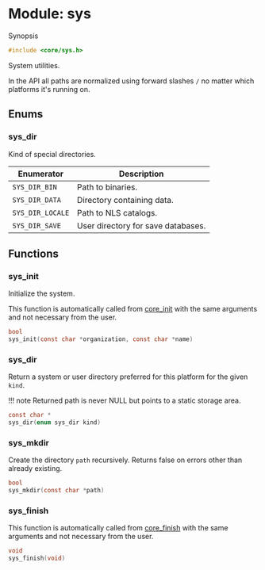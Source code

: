 # Module: sys

Synopsis

```c
#include <core/sys.h>
```

System utilities.

In the API all paths are normalized using forward slashes `/` no matter which
platforms it's running on.

## Enums

### sys\_dir

Kind of special directories.

| Enumerator       | Description                        |
|------------------|------------------------------------|
| `SYS_DIR_BIN`    | Path to binaries.                  |
| `SYS_DIR_DATA`   | Directory containing data.         |
| `SYS_DIR_LOCALE` | Path to NLS catalogs.              |
| `SYS_DIR_SAVE`   | User directory for save databases. |

## Functions

### sys\_init

Initialize the system.

This function is automatically called from [core_init](core.md#core_init) with
the same arguments and not necessary from the user.

```c
bool
sys_init(const char *organization, const char *name)
```

### sys\_dir

Return a system or user directory preferred for this platform for the given
`kind`.

!!! note
    Returned path is never NULL but points to a static storage area.

```c
const char *
sys_dir(enum sys_dir kind)
```

### sys\_mkdir

Create the directory `path` recursively. Returns false on errors other than
already existing.

```c
bool
sys_mkdir(const char *path)
```

### sys\_finish

This function is automatically called from [core_finish](core.md#core_finish)
with the same arguments and not necessary from the user.

```c
void
sys_finish(void)
```

